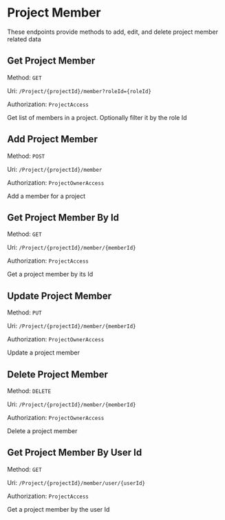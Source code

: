 # Project Member

These endpoints provide methods to add, edit, and delete project member related data

## Get Project Member
Method: `GET`

Uri: `/Project/{projectId}/member?roleId={roleId}`

Authorization: `ProjectAccess`

Get list of members in a project. Optionally filter it by the role Id

## Add Project Member
Method: `POST`

Uri: `/Project/{projectId}/member`

Authorization: `ProjectOwnerAccess`

Add a member for a project

## Get Project Member By Id
Method: `GET`

Uri: `/Project/{projectId}/member/{memberId}`

Authorization: `ProjectAccess`

Get a project member by its Id

## Update Project Member
Method: `PUT`

Uri: `/Project/{projectId}/member/{memberId}`

Authorization: `ProjectOwnerAccess`

Update a project member

## Delete Project Member
Method: `DELETE`

Uri: `/Project/{projectId}/member/{memberId}`

Authorization: `ProjectOwnerAccess`

Delete a project member

## Get Project Member By User Id
Method: `GET`

Uri: `/Project/{projectId}/member/user/{userId}`

Authorization: `ProjectAccess`

Get a project member by the user Id

